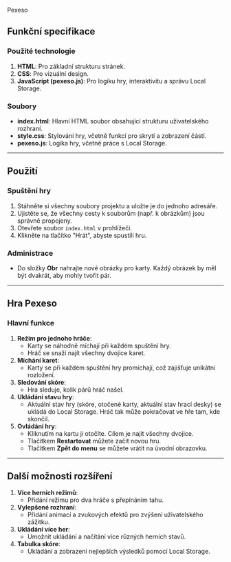  Pexeso

## Funkční specifikace

### Použité technologie
1. **HTML**: Pro základní strukturu stránek.
2. **CSS**: Pro vizuální design.
3. **JavaScript (pexeso.js)**: Pro logiku hry, interaktivitu a správu Local Storage.

### Soubory
- **index.html**: Hlavní HTML soubor obsahující strukturu uživatelského rozhraní.
- **style.css**: Stylování hry, včetně funkcí pro skrytí a zobrazení částí.
- **pexeso.js**: Logika hry, včetně práce s Local Storage.

---

## Použití

### Spuštění hry
1. Stáhněte si všechny soubory projektu a uložte je do jednoho adresáře.
2. Ujistěte se, že všechny cesty k souborům (např. k obrázkům) jsou správně propojeny.
3. Otevřete soubor `index.html` v prohlížeči.
4. Klikněte na tlačítko "Hrát", abyste spustili hru.

### Administrace
- Do složky **Obr** nahrajte nové obrázky pro karty. Každý obrázek by měl být dvakrát, aby mohly tvořit pár.

---

## Hra Pexeso

### Hlavní funkce
1. **Režim pro jednoho hráče**:
   - Karty se náhodně míchají při každém spuštění hry.
   - Hráč se snaží najít všechny dvojice karet.
2. **Míchání karet**:
   - Karty se při každém spuštění hry promíchají, což zajišťuje unikátní rozložení.
3. **Sledování skóre**:
   - Hra sleduje, kolik párů hráč našel.
4. **Ukládání stavu hry**:
   - Aktuální stav hry (skóre, otočené karty, aktuální stav hrací desky) se ukládá do Local Storage. Hráč tak může pokračovat ve hře tam, kde skončil.
5. **Ovládání hry**:
   - Kliknutím na kartu ji otočíte. Cílem je najít všechny dvojice.
   - Tlačítkem **Restartovat** můžete začít novou hru.
   - Tlačítkem **Zpět do menu** se můžete vrátit na úvodní obrazovku.

---

## Další možnosti rozšíření
1. **Více herních režimů**:
   - Přidání režimu pro dva hráče s přepínáním tahu.
2. **Vylepšené rozhraní**:
   - Přidání animací a zvukových efektů pro zvýšení uživatelského zážitku.
3. **Ukládání více her**:
   - Umožnit ukládání a načítání více různých herních stavů.
4. **Tabulka skóre**:
   - Ukládání a zobrazení nejlepších výsledků pomocí Local Storage.
